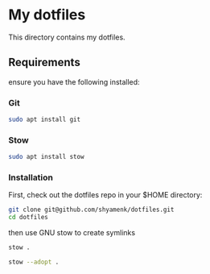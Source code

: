 # My dotfiles

This directory contains my dotfiles.

## Requirements

ensure you have the following installed:

### Git

```bash
sudo apt install git

```

### Stow

```bash
sudo apt install stow
```

### Installation

First, check out the dotfiles repo in your $HOME directory:

```bash
git clone git@github.com/shyamenk/dotfiles.git
cd dotfiles
```
then use GNU stow to create symlinks

```bash
stow . 

stow --adopt .
```

